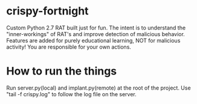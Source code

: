 # crispy-fortnight
Custom Python 2.7 RAT built just for fun. The intent is to understand the "inner-workings" of RAT's and improve detection of malicious behavior. Features are added for purely educational learning, NOT for malicious activity! You are responsible for your own actions. 

# How to run the things
Run server.py(local) and implant.py(remote) at the root of the project. Use "tail -f crispy.log" to follow the log file on the server. 
